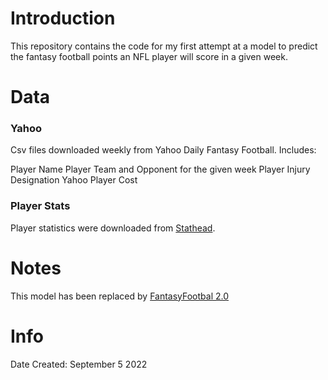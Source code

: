 # Introduction

This repository contains the code for my first attempt at a model to predict the fantasy football points an NFL player will score in a given week. 


# Data

### Yahoo
Csv files downloaded weekly from Yahoo Daily Fantasy Football. Includes:

Player Name
Player Team and Opponent for the given week
Player Injury Designation
Yahoo Player Cost


### Player Stats
Player statistics were downloaded from [Stathead](Stathead.com).


# Notes

This model has been replaced by [FantasyFootbal 2.0](https://github.com/WillLankenau13/FantasyFootball-2.0)


# Info

Date Created: September 5 2022

